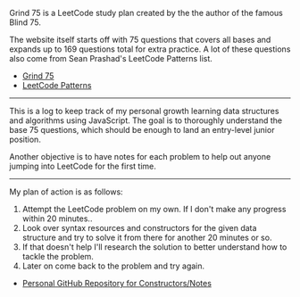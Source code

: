 Grind 75 is a LeetCode study plan created by the the author of the famous Blind 75.

The website itself starts off with 75 questions that covers all bases and expands up to 169 questions total for extra practice.
A lot of these questions also come from Sean Prashad's LeetCode Patterns list.

- [Grind 75](https://www.techinterviewhandbook.org/grind75)
- [LeetCode Patterns](https://seanprashad.com/leetcode-patterns/)

---

This is a log to keep track of my personal growth learning data structures and algorithms using JavaScript.
The goal is to thoroughly understand the base 75 questions, which should be enough to land an entry-level junior position.

Another objective is to have notes for each problem to help out anyone jumping into LeetCode for the first time.

---

My plan of action is as follows:

1. Attempt the LeetCode problem on my own. If I don't make any progress within 20 minutes..
2. Look over syntax resources and constructors for the given data structure and try to solve it from there for another 20 minutes or so.
3. If that doesn't help I'll research the solution to better understand how to tackle the problem.
4. Later on come back to the problem and try again.

- [Personal GitHub Repository for Constructors/Notes](https://github.com/PhilipBDev/DSA-Reference)

